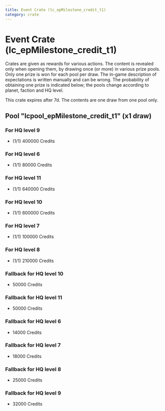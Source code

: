 ```yaml
---
title: Event Crate (lc_epMilestone_credit_t1)
category: crate
---
```


# Event Crate (lc_epMilestone_credit_t1)

Crates are given as rewards for various actions. The content is revealed only when opening them, by drawing once (or more) in various prize pools. Only one prize is won for each pool per draw. The in-game description of expectations is written manually and can be wrong. The probability of obtaining one prize is indicated below; the pools change according to planet, faction and HQ level.

This crate expires after 7d. The contents are one draw from one pool only.

## Pool "lcpool_epMilestone_credit_t1" (x1 draw)

### For HQ level 9

  * (1/1) 400000 Credits

### For HQ level 6

  * (1/1) 80000 Credits

### For HQ level 11

  * (1/1) 640000 Credits

### For HQ level 10

  * (1/1) 600000 Credits

### For HQ level 7

  * (1/1) 100000 Credits

### For HQ level 8

  * (1/1) 210000 Credits

### Fallback for HQ level 10

  * 50000 Credits

### Fallback for HQ level 11

  * 50000 Credits

### Fallback for HQ level 6

  * 14000 Credits

### Fallback for HQ level 7

  * 18000 Credits

### Fallback for HQ level 8

  * 25000 Credits

### Fallback for HQ level 9

  * 32000 Credits